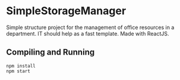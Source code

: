 # SimpleStorageManager

Simple structure project for the management of office resources in a department. IT should help as a fast template. Made with ReactJS.


## Compiling and Running
```
npm install
npm start
```